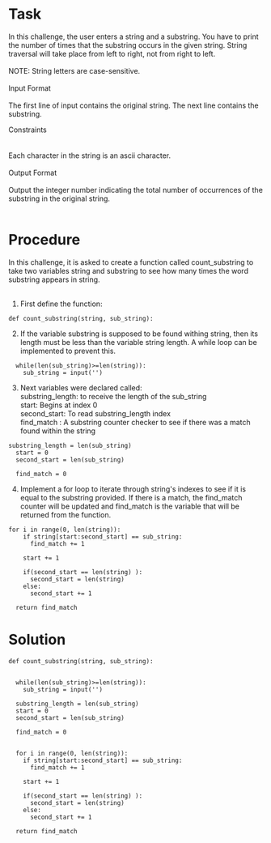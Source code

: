 # Task
In this challenge, the user enters a string and a substring. You have to print the number of times that the substring occurs in the given string. String traversal will take place from left to right, not from right to left. <br>
<br>
NOTE: String letters are case-sensitive. <br>
<br>
Input Format <br>
<br>
The first line of input contains the original string. The next line contains the substring. <br>

Constraints <br>
<br>
<br>
Each character in the string is an ascii character. <br>
<br>
Output Format <br>
<br>
Output the integer number indicating the total number of occurrences of the substring in the original string. <br>
<br>
# Procedure 
In this challenge, it is asked to create a function called count_substring to take two variables string and substring to see how many times the word substring 
appears in string. <br>
<br>
1. First define the function: <br>
```
def count_substring(string, sub_string):
```

2. If the variable substring is supposed to be found withing string, then its length must be less than the variable string length. A 
while loop can be implemented to prevent this.
```
  while(len(sub_string)>=len(string)):
    sub_string = input('')
```

3. Next variables were declared called: <br>
   substring_length: to receive the length of the sub_string <br>
   start: Begins at index 0 <br>
   second_start: To read substring_length index <br>
   find_match : A substring counter checker to see if there was a match found within the string
```
substring_length = len(sub_string)
  start = 0
  second_start = len(sub_string)
  
  find_match = 0
```

4. Implement a for loop to iterate through string's indexes to see if it is equal to the substring provided. If there is a match, the find_match counter will be updated and find_match is the variable that will be returned from the function. 
```
for i in range(0, len(string)):
    if string[start:second_start] == sub_string:
      find_match += 1

    start += 1

    if(second_start == len(string) ):
      second_start = len(string)
    else:
      second_start += 1
     
  return find_match
```

# Solution
```
def count_substring(string, sub_string):


  while(len(sub_string)>=len(string)):
    sub_string = input('')

  substring_length = len(sub_string)
  start = 0
  second_start = len(sub_string)

  find_match = 0


  for i in range(0, len(string)):
    if string[start:second_start] == sub_string:
      find_match += 1

    start += 1

    if(second_start == len(string) ):
      second_start = len(string)
    else:
      second_start += 1
     
  return find_match
```
